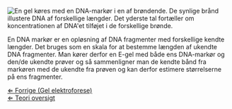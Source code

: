 ![En gel køres med en DNA-markør i en af brøndende. De synlige brånd illustere DNA af forskellige længder. Det yderste tal fortæller om koncentrationen af DNA'et tilføjet i de forskellige brønde.](https://s3-us-west-2.amazonaws.com/labster/wiki/media/Dnaladder.jpeg "En gel køres med en DNA-markør i en af brøndende. De synlige brånd illustere DNA af forskellige længder. Det yderste tal fortæller om koncentrationen af DNA'et tilføjet i de forskellige brønde.")

En DNA markør er en opløsning af DNA fragmenter med forskellige kendte
længder. Det bruges som en skala for at bestemme længden af ukendte DNA
fragmenter. Man kører derfor en E-gel med både ens DNA-markør og den/de
ukendte prøver og så sammenligner man de kendte bånd fra markøren med de
ukendte fra prøven og kan derfor estimere størrelserne på ens
fragmenter.

[⇐ Forrige (Gel elektroforese)](/wiki/Gel_elektroforese "wikilink")\
[⇐ Teori oversigt ](/wiki/CSI_Casen "wikilink")

